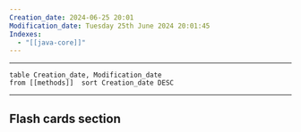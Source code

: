 ```yaml
---
Creation_date: 2024-06-25 20:01
Modification_date: Tuesday 25th June 2024 20:01:45
Indexes:
  - "[[java-core]]"
---
```


----

```dataview
table Creation_date, Modification_date
from [[methods]]  sort Creation_date DESC
```


















---
## Flash cards section
